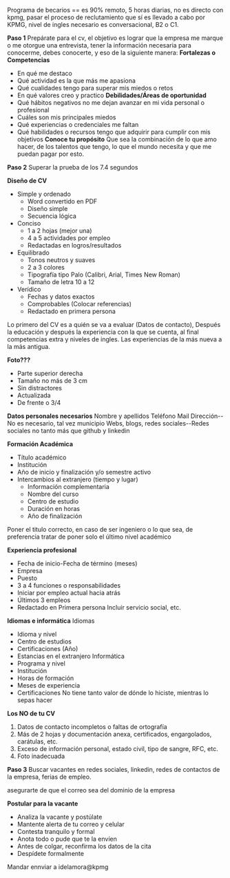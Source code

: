 Programa de becarios == es 90% remoto, 5 horas diarias, no es directo con kpmg, pasar el proceso de reclutamiento que sí es llevado a cabo por KPMG, nivel de ingles necesario es conversacional, B2 o C1.

**Paso 1**
Prepárate para el cv, el objetivo es lograr que la empresa me marque o me otorgue una entrevista, tener la información necesaria para conocerme, debes conocerte, y eso de la siguiente manera:
**Fortalezas o Competencias**
- En qué me destaco
- Qué actividad es la que más me apasiona
- Qué cualidades tengo para superar mis miedos o retos
- En qué valores creo y practico
**Debilidades/Áreas de oportunidad**
- Qué hábitos negativos no me dejan avanzar en mi vida personal o profesional
- Cuáles son mis principales miedos
- Qué experiencias o credenciales me faltan
- Qué habilidades o recursos tengo que adquirir para cumplir con mis objetivos
**Conoce tu propósito**
Que sea la combinación de lo que amo hacer, de los talentos que tengo, lo que el mundo necesita y que me puedan pagar por esto.

**Paso 2**
Superar la prueba de los 7.4 segundos

**Diseño de CV**
- Simple y ordenado
	- Word convertido en PDF
	- Diseño simple
	- Secuencia lógica
- Conciso
	- 1 a 2 hojas (mejor una)
	- 4 a 5 actividades por empleo
	- Redactadas en logros/resultados
- Equilibrado
	- Tonos neutros y suaves
	- 2 a 3 colores
	- Tipografía tipo Palo (Calibri, Arial, Times New Roman)
	- Tamaño de letra 10 a 12
- Verídico
	- Fechas y datos exactos
	- Comprobables (Colocar referencias)
	- Redactado en primera persona

Lo primero del CV es a quién se va a evaluar (Datos de contacto), Después la educación y después la experiencia con la que se cuenta, al final competencias extra y niveles de ingles. Las experiencias de la más nueva a la más antigua.

**Foto???**
-  Parte superior derecha
- Tamaño no más de 3 cm
- Sin distractores
- Actualizada
- De frente o 3/4

**Datos personales necesarios**
Nombre y apellidos
Teléfono
Mail
Dirección--No es necesario, tal vez municipio
Webs, blogs, redes sociales--Redes sociales no tanto más que github y linkedin

**Formación Académica**
- Título académico
- Institución
- Año de inicio y finalización y/o semestre activo
- Intercambios al extranjero (tiempo y lugar)
	- Información complementaria
	- Nombre del curso
	- Centro de estudio
	- Duración en horas
	- Año de finalización

Poner el titulo correcto, en caso de ser ingeniero o lo que sea, de preferencia tratar de poner solo el último nivel académico


**Experiencia profesional**
- Fecha de inicio-Fecha de término (meses)
- Empresa
- Puesto
- 3 a 4 funciones o responsabilidades
- Iniciar por empleo actual hacia atrás
- Últimos 3 empleos
- Redactado en Primera persona
Incluir servicio social, etc.

**Idiomas e informática**
Idiomas 
- Idioma y nivel
- Centro de estudios
- Certificaciones (Año)
- Estancias en el extranjero
Informática
- Programa y nivel
- Institución
- Horas de formación
- Meses de experiencia
- Certificaciones
No tiene tanto valor de dónde lo hiciste, mientras lo sepas hacer

**Los NO de tu CV**
1. Datos de contacto incompletos o faltas de ortografía
2. Más de 2 hojas y documentación anexa, certificados, engargolados, carátulas, etc.
3. Exceso de información personal, estado civil, tipo de sangre, RFC, etc.
4. Foto inadecuada

**Paso 3**
Buscar vacantes en redes sociales, linkedin, redes de contactos de la empresa, ferias de empleo.

asegurarte de que el correo sea del dominio de la empresa

**Postular para la vacante**
- Analiza la vacante y postúlate
- Mantente alerta de tu correo y celular
- Contesta tranquilo y formal
- Anota todo o pude que te la envíen
- Antes de colgar, reconfirma los datos de la cita
- Despídete formalmente

Mandar 
ennviar a idelamora@kpmg
